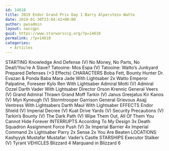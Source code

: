 ```yaml
---
id: 14610
title: 2019 Endor Grand Prix Day 1 Barry Alperstein Watto
date: 2019-01-30T23:04:42+00:00
author: pwsadmin
layout: swccgpc
guid: https://www.starwarsccg.org/?p=14610
permalink: /?p=14610
categories:
  - Articles
---
```

STARTING Knowledge And Defense (V) No Money, No Parts, No Deal!/You&#8217;re A Slave? Tatooine: Mos Espa (V) Tatooine: Watto&#8217;s Junkyard Prepared Defenses (+3 Effects) CHARACTERS Boba Fett, Bounty Hunter Dr. Evazan & Ponda Baba Mara Jade With Lightsaber 2x Watto Emperor Palpatine, Foreseer Kylo Ren With Lightsaber Admiral Motti (V) Admiral Ozzel Darth Vader With Lightsaber Director Orson Krennic General Veers (V) Grand Admiral Thrawn Grand Moff Tarkin (V) Janus Greejatus Kir Kanos (V) Myn Kyneugh (V) Stormtrooper Garrison General Grievous Asajj Ventress With Lightsabers Darth Maul With Lightsaber EFFECTS Endor Shield (V) Imperial Decree (V) Kuat Drive Yards (V) Security Precautions (V) Tarkin&#8217;s Bounty (V) The Dark Path (V) Wipe Them Out, All Of Them You Cannot Hide Forever INTERRUPTS According To My Design 3x Death Squadron Assignment Force Push (V) 3x Imperial Barrier 4x Imperial Command 2x Lightsaber Parry 2x Sense 2x You Are Beaten LOCATIONS Kashyyyk Mustafar Mustafar: Vader&#8217;s Castle STARSHIPS Executor Stalker (V) Tyrant VEHICLES Blizzard 4 Marquand in Blizzard 6